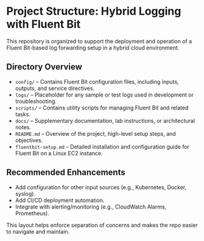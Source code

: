 # Project Structure: Hybrid Logging with Fluent Bit

This repository is organized to support the deployment and operation of a Fluent Bit-based log forwarding setup in a hybrid cloud environment.

## Directory Overview

- `config/` – Contains Fluent Bit configuration files, including inputs, outputs, and service directives.
- `logs/` – Placeholder for any sample or test logs used in development or troubleshooting.
- `scripts/` – Contains utility scripts for managing Fluent Bit and related tasks.
- `docs/` – Supplementary documentation, lab instructions, or architectural notes.
- `README.md` – Overview of the project, high-level setup steps, and objectives.
- `fluentbit-setup.md` – Detailed installation and configuration guide for Fluent Bit on a Linux EC2 instance.

## Recommended Enhancements

- Add configuration for other input sources (e.g., Kubernetes, Docker, syslog).
- Add CI/CD deployment automation.
- Integrate with alerting/monitoring (e.g., CloudWatch Alarms, Prometheus).

This layout helps enforce separation of concerns and makes the repo easier to navigate and maintain.
